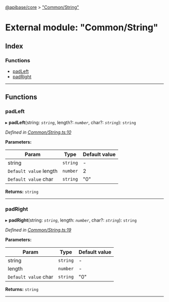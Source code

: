 [@apibase/core](../README.md) > ["Common/String"](../modules/_common_string_.md)

# External module: "Common/String"

## Index

### Functions

* [padLeft](_common_string_.md#padleft)
* [padRight](_common_string_.md#padright)

---

## Functions

<a id="padleft"></a>

###  padLeft

▸ **padLeft**(string: *`string`*, length?: *`number`*, char?: *`string`*): `string`

*Defined in [Common/String.ts:10](https://github.com/chapterjason/APIBase/blob/00af181/packages/core/src/Common/String.ts#L10)*

**Parameters:**

| Param | Type | Default value |
| ------ | ------ | ------ |
| string | `string` | - |
| `Default value` length | `number` | 2 |
| `Default value` char | `string` | &quot;0&quot; |

**Returns:** `string`

___
<a id="padright"></a>

###  padRight

▸ **padRight**(string: *`string`*, length: *`number`*, char?: *`string`*): `string`

*Defined in [Common/String.ts:19](https://github.com/chapterjason/APIBase/blob/00af181/packages/core/src/Common/String.ts#L19)*

**Parameters:**

| Param | Type | Default value |
| ------ | ------ | ------ |
| string | `string` | - |
| length | `number` | - |
| `Default value` char | `string` | &quot;0&quot; |

**Returns:** `string`

___

